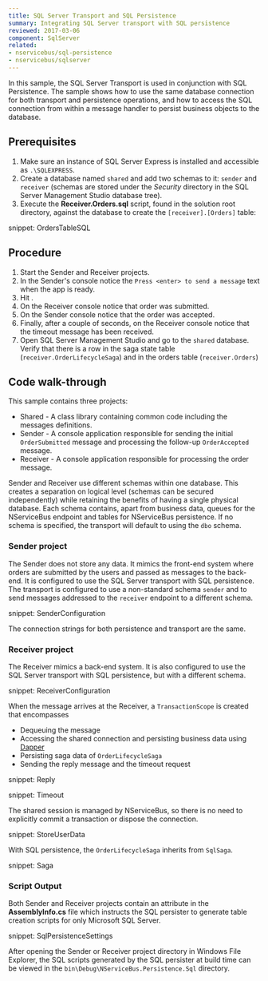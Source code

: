 ```yaml
---
title: SQL Server Transport and SQL Persistence
summary: Integrating SQL Server transport with SQL persistence
reviewed: 2017-03-06
component: SqlServer
related:
- nservicebus/sql-persistence
- nservicebus/sqlserver
---
```


In this sample, the SQL Server Transport is used in conjunction with SQL Persistence. The sample shows how to use the same database connection for both transport and persistence operations, and how to access the SQL connection from within a message handler to persist business objects to the database.


## Prerequisites

 1. Make sure an instance of SQL Server Express is installed and accessible as `.\SQLEXPRESS`.
 1. Create a database named `shared` and add two schemas to it: `sender` and `receiver` (schemas are stored under the *Security* directory in the SQL Server Management Studio database tree).
 1. Execute the **Receiver.Orders.sql** script, found in the solution root directory, against the database to create the `[receiver].[Orders]` table:

snippet: OrdersTableSQL


## Procedure

 1. Start the Sender and Receiver projects.
 1. In the Sender's console notice the `Press <enter> to send a message` text when the app is ready.
 1. Hit <enter>.
 1. On the Receiver console notice that order was submitted.
 1. On the Sender console notice that the order was accepted.
 1. Finally, after a couple of seconds, on the Receiver console notice that the timeout message has been received.
 1. Open SQL Server Management Studio and go to the `shared` database. Verify that there is a row in the saga state table (`receiver.OrderLifecycleSaga`) and in the orders table (`receiver.Orders`)


## Code walk-through

This sample contains three projects:

 * Shared - A class library containing common code including the messages definitions.
 * Sender - A console application responsible for sending the initial `OrderSubmitted` message and processing the follow-up `OrderAccepted` message.
 * Receiver - A console application responsible for processing the order message.

Sender and Receiver use different schemas within one database. This creates a separation on logical level (schemas can be secured independently) while retaining the benefits of having a single physical database. Each schema contains, apart from business data, queues for the NServiceBus endpoint and tables for NServiceBus persistence. If no schema is specified, the transport will default to using the `dbo` schema.


### Sender project

The Sender does not store any data. It mimics the front-end system where orders are submitted by the users and passed as messages to the back-end. It is configured to use the SQL Server transport with SQL persistence. The transport is configured to use a non-standard schema `sender` and to send messages addressed to the `receiver` endpoint to a different schema.

snippet: SenderConfiguration

The connection strings for both persistence and transport are the same.


### Receiver project

The Receiver mimics a back-end system. It is also configured to use the SQL Server transport with SQL persistence, but with a different schema.

snippet: ReceiverConfiguration

When the message arrives at the Receiver, a `TransactionScope` is created that encompasses

 * Dequeuing the message
 * Accessing the shared connection and persisting business data using [Dapper](https://github.com/StackExchange/Dapper)
 * Persisting saga data of `OrderLifecycleSaga`
 * Sending the reply message and the timeout request

snippet: Reply

snippet: Timeout

The shared session is managed by NServiceBus, so there is no need to explicitly commit a transaction or dispose the connection.

snippet: StoreUserData

With SQL persistence, the `OrderLifecycleSaga` inherits from `SqlSaga`.

snippet: Saga


### Script Output

Both Sender and Receiver projects contain an attribute in the **AssemblyInfo.cs** file which instructs the SQL persister to generate table creation scripts for only Microsoft SQL Server.

snippet: SqlPersistenceSettings

After opening the Sender or Receiver project directory in Windows File Explorer, the SQL scripts generated by the SQL persister at build time can be viewed in the `bin\Debug\NServiceBus.Persistence.Sql` directory.